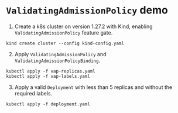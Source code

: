 # `ValidatingAdmissionPolicy` demo

1. Create a k8s cluster on version 1.27.2 with Kind, enabling `ValidatingAdmissionPolicy` feature gate.
```shell
kind create cluster --config kind-config.yaml
```

2. Apply `ValidatingAdmissionPolicy` and `ValidatingAdmissionPolicyBinding`.
```shell
kubectl apply -f vap-replicas.yaml
kubectl apply -f vap-labels.yaml
```

3. Apply a valid `Deployment` with less than 5 replicas and without the required labels.
```shell
kubectl apply -f deployment.yaml
```
